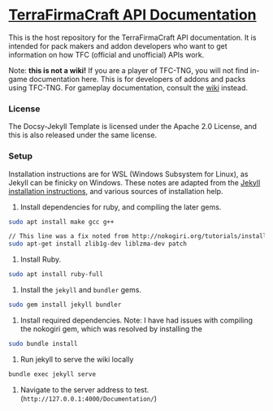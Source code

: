 # [TerraFirmaCraft API Documentation](https://terrafirmacraft.github.io/Documentation/)

This is the host repository for the TerraFirmaCraft API documentation. It is intended for pack makers and addon developers who want to get information on how TFC (official and unofficial) APIs work.

Note: **this is not a wiki!** If you are a player of TFC-TNG, you will not find in-game documentation here. This is for developers of addons and packs using TFC-TNG. For gameplay documentation, consult the [wiki](https://tng.terrafirmacraft.com/Main_Page) instead.

### License

The Docsy-Jekyll Template is licensed under the Apache 2.0 License, and this is also released under the same license.

### Setup

Installation instructions are for WSL (Windows Subsystem for Linux), as Jekyll can be finicky on Windows. These notes are adapted from the [Jekyll installation instructions](https://jekyllrb.com/docs/), and various sources of installation help.

1. Install dependencies for ruby, and compiling the later gems.
  ```bash
  sudo apt install make gcc g++

  // This line was a fix noted from http://nokogiri.org/tutorials/installing_nokogiri.html
  sudo apt-get install zlib1g-dev liblzma-dev patch
  ```

1. Install Ruby.
  ```bash
  sudo apt install ruby-full
  ```

1. Install the `jekyll` and `bundler` gems.
  ```bash
  sudo gem install jekyll bundler
  ```

1. Install required dependencies. Note: I have had issues with compiling the nokogiri gem, which was resolved by installing the 
  ```bash
  sudo bundle install
  ```

1. Run jekyll to serve the wiki locally
  ```bash
  bundle exec jekyll serve
  ```

1. Navigate to the server address to test. (`http://127.0.0.1:4000/Documentation/`)